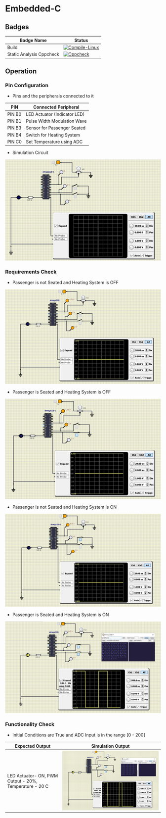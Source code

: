 # Embedded-C

## Badges
| Badge Name | Status |
|----|----|
| Build | [![Compile-Linux](https://github.com/Gobikumaar-Sivagnanam/Embedded-C/actions/workflows/compile_linux.yml/badge.svg)](https://github.com/Gobikumaar-Sivagnanam/Embedded-C/actions/workflows/compile_linux.yml) |
| Static Analysis Cppcheck | [![Cppcheck](https://github.com/Gobikumaar-Sivagnanam/Embedded-C/actions/workflows/cppcheck.yml/badge.svg)](https://github.com/Gobikumaar-Sivagnanam/Embedded-C/actions/workflows/cppcheck.yml) |

## Operation 

### Pin Configuration 

*   Pins and the peripherals connected to it

| PIN | Connected Peripheral |
|-----|----------------------|
| PIN B0 | LED Actuator (Indicator LED) |
| PIN B1 | Pulse Width Modulation Wave |
| PIN B3 | Sensor for Passenger Seated |
| PIN B4 | Switch for Heating System |
| PIN C0 | Set Temperature using ADC |

*   Simulation Circuit
<img src="/simulation/Circuit_Configuration.JPG">

### Requirements Check 

*   Passenger is not Seated and Heating System is OFF
<img src="/simulation/Operation_No_Switch.JPG">

*   Passenger is Seated and Heating System is OFF
<img src="/simulation/Operation_One_Switch_2.JPG">

*   Passenger is not Seated and Heating System is ON
<img src="/simulation/Operation_One_Switch_1.JPG">

*   Passenger is Seated and Heating System is ON
<img src="/simulation/Operation_Two_Switch.JPG">

### Functionality Check

*   Initial Conditions are True and ADC Input is in the range \[0 - 200\]

| Expected Output | Simulation Output |
|-----------------|-------------------|
| LED Actuator- ON, PWM Output - 20%, Temperature - 20 C | <img src="/simulation/Operation_Two_Switch_Case1.JPG"> |

